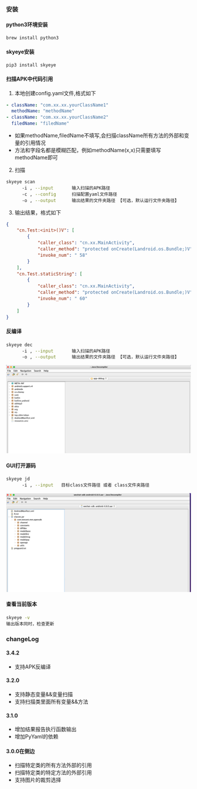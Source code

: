### 安装

#### python3环境安装

```
brew install python3
```

#### skyeye安装

```
pip3 install skyeye
```

#### 扫描APK中代码引用

1. 本地创建config.yaml文件,格式如下

```yaml
- className: "com.xx.xx.yourClassName1"
  methodName: "methodName"
- className: "com.xx.xx.yourClassName2"
  filedName: "filedName"
```

* 如果methodName,filedName不填写,会扫描className所有方法的外部和变量的引用情况
* 方法和字段名都是模糊匹配，例如methodName(x,x)只需要填写methodName即可


2. 扫描

```bash
skyeye scan
      -i , --input       输入扫描的APK路径
      -c , --config      扫描配置yaml文件路径
      -o , --output      输出结果的文件夹路径 【可选，默认运行文件夹路径】
```

3. 输出结果，格式如下

```json
{
    "cn.Test:<init>()V": [
        {
            "caller_class": "cn.xx.MainActivity",
            "caller_method": "protected onCreate(Landroid.os.Bundle;)V",
            "invoke_num": " 58"
        }
    ],
    "cn.Test.staticString": [
        {
            "caller_class": "cn.xx.MainActivity",
            "caller_method": "protected onCreate(Landroid.os.Bundle;)V",
            "invoke_num": " 60"
        }
    ]
}
```

#### 反编译

```bash
skyeye dec
      -i , --input       输入扫描的APK路径
      -o , --output      输出结果的文件夹路径 【可选，默认运行文件夹路径】
```
 <img src="./media/dec.jpg"/>


#### GUI打开源码

```bash
skyeye jd
      -i , --input   目标class文件路径 或者 class文件夹路径
```
 <img src="./media/jd.jpg"/>


#### 查看当前版本

```bash
skyeye -v 
输出版本同时，检查更新
```

### changeLog

#### 3.4.2

- 支持APK反编译

#### 3.2.0

- 支持静态变量&&变量扫描
- 支持扫描类里面所有变量&&方法

#### 3.1.0

- 增加结果报告执行函数输出
- 增加PyYaml的依赖

#### 3.0.0在侧边

- 扫描特定类的所有方法外部的引用
- 扫描特定类的特定方法的外部引用
- 支持图片的裁剪选择

```

```

